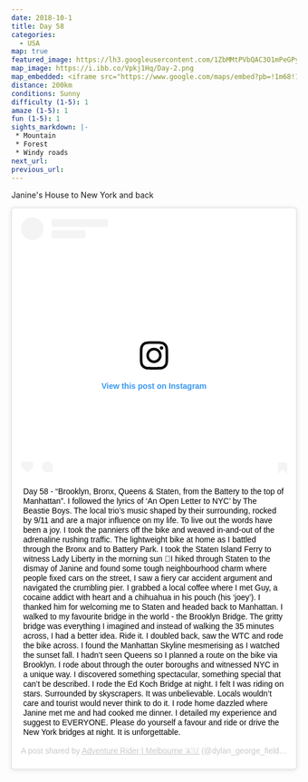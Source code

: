```yaml
---
date: 2018-10-1
title: Day 58
categories:
  - USA
map: true
featured_image: https://lh3.googleusercontent.com/1ZbMMtPVbQAC3O1mPeGPyKilHtBvr2BvXtuOTzjeHVzlGdKlCsvxss_kanR2ylTPKBDTh4GFvcmQoEmtvfi0ZL6pI9nwNEYRCUqc_rhBWjW_0JpN8GVFX3mh5BAuJX8643xr-iVFDke6-Bm-WyocILhdKo3MjNbIJrZIKclRJM_hxdmuYVbcXePLpvXCMHhULKLZmSTzKiJuw8ElpgRgvJZrtkP100hCUy0Tlmue3uCYZv9IZYl22WDK_QoDyqWDV-K2lm9uu4pnUvip5PAVSltQGcnPWiIp7w_nK6nlr5dN6MsF7URza9vi0r6KcAJ2wAjpwZmoHOCzrzFX5n1ri3yuOHHC9GeKTdkrS8h2FESrmplE8yyI89P-sSTt6npC8UaTPNymWWrU4Pdh3vMeMvAFPduaCDcQUoS_7a51AuTMxJ6OsPO2B2hfM2A4iHExFC7o4gKqNTwQTcuS7dH86W0w3DP7wiHQtUYhjaxFdlueBtyI3A6MrIus2WjJAaOTWjyJh81Si-Qpsufz89eWNJkto2QZzuphODHh1X6UhfJeRko0ZVNpm0peP3X6o6C2RF1cuBSAhcwv77-pdbHCS5BsPPGyT7VuleH-ah7KAC_YcmQEbpHq0N1HuYpdvADK3OzJlV57wt1C3f9kpaa4GpllzYNTOTWkCjRQFqRjA8OliGyA=w1631-h1145-no
map_image: https://i.ibb.co/Vpkj1Hq/Day-2.png
map_embedded: <iframe src="https://www.google.com/maps/embed?pb=!1m68!1m12!1m3!1d385968.38866597303!2d-73.85626927287744!3d40.90745630767024!2m3!1f0!2f0!3f0!3m2!1i1024!2i768!4f13.1!4m53!3e0!4m5!1s0x89e87460a6f831db%3A0x40f9029978d74083!2sMilford%2C%20CT%2C%20USA!3m2!1d41.230697899999996!2d-73.064036!4m5!1s0x89c2590162907fc7%3A0xe0bcd56532f8916d!2sGrand%20Central%20Station%2C%20East%2041st%20Street%2C%20New%20York%2C%20NY%2C%20USA!3m2!1d40.750912199999995!2d-73.977026!4m5!1s0x89c25a137caafabf%3A0x8d78325cd63cf060!2sStaten%20Island%20Ferry%2C%20South%20Street%2C%20New%20York%2C%20NY%2C%20USA!3m2!1d40.7013706!2d-74.01336909999999!4m4!2s40.62885%2C-74.0799417!3m2!1d40.62885!2d-74.07994169999999!4m5!1s0x89c25a19881b83fb%3A0x979b0a4fe0492ce6!2sWorld%20Trade%20Center%2C%20Manhattan%2C%20New%20York%2C%20NY%2C%20USA!3m2!1d40.711801099999995!2d-74.0131196!4m5!1s0x89c25a2343ce7b2b%3A0x2526ddba7abd465c!2sBrooklyn%20Bridge%2C%20Brooklyn%20Bridge%2C%20New%20York%2C%20NY%2C%20USA!3m2!1d40.7060855!2d-73.9968643!4m4!2s40.663975%2C-73.8373028!3m2!1d40.663975!2d-73.8373028!4m5!1s0x89c25fa191b4692b%3A0xe573e64fb17e324a!2sJackson%20Heights%2C%20Queens%2C%20NY%2C%20USA!3m2!1d40.7556818!2d-73.8830701!4m5!1s0x89e87460a6f831db%3A0x40f9029978d74083!2sMilford%2C%20CT%2C%20USA!3m2!1d41.230697899999996!2d-73.064036!5e0!3m2!1sen!2sau!4v1577505466903!5m2!1sen!2sau" width="100%" height="500" frameborder="0" style="border:0;" allowfullscreen=""></iframe>
distance: 200km
conditions: Sunny
difficulty (1-5): 1 
amaze (1-5): 1
fun (1-5): 1
sights_markdown: |-
 * Mountain
 * Forest
 * Windy roads
next_url:
previous_url:
---
```

Janine's House to New York and back

<div style="display:flex;justify-content:center">
  <blockquote class="instagram-media" data-instgrm-captioned data-instgrm-permalink="https://www.instagram.com/p/BorqWQyghEJ/?utm_source=ig_embed&amp;utm_campaign=loading" data-instgrm-version="12" style=" background:#FFF; border:0; border-radius:3px; box-shadow:0 0 1px 0 rgba(0,0,0,0.5),0 1px 10px 0 rgba(0,0,0,0.15); margin: 1px; max-width:540px; min-width:326px; padding:0; width:99.375%; width:-webkit-calc(100% - 2px); width:calc(100% - 2px);"><div style="padding:16px;"> <a href="https://www.instagram.com/p/BorqWQyghEJ/?utm_source=ig_embed&amp;utm_campaign=loading" style=" background:#FFFFFF; line-height:0; padding:0 0; text-align:center; text-decoration:none; width:100%;" target="_blank"> <div style=" display: flex; flex-direction: row; align-items: center;"> <div style="background-color: #F4F4F4; border-radius: 50%; flex-grow: 0; height: 40px; margin-right: 14px; width: 40px;"></div> <div style="display: flex; flex-direction: column; flex-grow: 1; justify-content: center;"> <div style=" background-color: #F4F4F4; border-radius: 4px; flex-grow: 0; height: 14px; margin-bottom: 6px; width: 100px;"></div> <div style=" background-color: #F4F4F4; border-radius: 4px; flex-grow: 0; height: 14px; width: 60px;"></div></div></div><div style="padding: 19% 0;"></div> <div style="display:block; height:50px; margin:0 auto 12px; width:50px;"><svg width="50px" height="50px" viewBox="0 0 60 60" version="1.1" xmlns="https://www.w3.org/2000/svg" xmlns:xlink="https://www.w3.org/1999/xlink"><g stroke="none" stroke-width="1" fill="none" fill-rule="evenodd"><g transform="translate(-511.000000, -20.000000)" fill="#000000"><g><path d="M556.869,30.41 C554.814,30.41 553.148,32.076 553.148,34.131 C553.148,36.186 554.814,37.852 556.869,37.852 C558.924,37.852 560.59,36.186 560.59,34.131 C560.59,32.076 558.924,30.41 556.869,30.41 M541,60.657 C535.114,60.657 530.342,55.887 530.342,50 C530.342,44.114 535.114,39.342 541,39.342 C546.887,39.342 551.658,44.114 551.658,50 C551.658,55.887 546.887,60.657 541,60.657 M541,33.886 C532.1,33.886 524.886,41.1 524.886,50 C524.886,58.899 532.1,66.113 541,66.113 C549.9,66.113 557.115,58.899 557.115,50 C557.115,41.1 549.9,33.886 541,33.886 M565.378,62.101 C565.244,65.022 564.756,66.606 564.346,67.663 C563.803,69.06 563.154,70.057 562.106,71.106 C561.058,72.155 560.06,72.803 558.662,73.347 C557.607,73.757 556.021,74.244 553.102,74.378 C549.944,74.521 548.997,74.552 541,74.552 C533.003,74.552 532.056,74.521 528.898,74.378 C525.979,74.244 524.393,73.757 523.338,73.347 C521.94,72.803 520.942,72.155 519.894,71.106 C518.846,70.057 518.197,69.06 517.654,67.663 C517.244,66.606 516.755,65.022 516.623,62.101 C516.479,58.943 516.448,57.996 516.448,50 C516.448,42.003 516.479,41.056 516.623,37.899 C516.755,34.978 517.244,33.391 517.654,32.338 C518.197,30.938 518.846,29.942 519.894,28.894 C520.942,27.846 521.94,27.196 523.338,26.654 C524.393,26.244 525.979,25.756 528.898,25.623 C532.057,25.479 533.004,25.448 541,25.448 C548.997,25.448 549.943,25.479 553.102,25.623 C556.021,25.756 557.607,26.244 558.662,26.654 C560.06,27.196 561.058,27.846 562.106,28.894 C563.154,29.942 563.803,30.938 564.346,32.338 C564.756,33.391 565.244,34.978 565.378,37.899 C565.522,41.056 565.552,42.003 565.552,50 C565.552,57.996 565.522,58.943 565.378,62.101 M570.82,37.631 C570.674,34.438 570.167,32.258 569.425,30.349 C568.659,28.377 567.633,26.702 565.965,25.035 C564.297,23.368 562.623,22.342 560.652,21.575 C558.743,20.834 556.562,20.326 553.369,20.18 C550.169,20.033 549.148,20 541,20 C532.853,20 531.831,20.033 528.631,20.18 C525.438,20.326 523.257,20.834 521.349,21.575 C519.376,22.342 517.703,23.368 516.035,25.035 C514.368,26.702 513.342,28.377 512.574,30.349 C511.834,32.258 511.326,34.438 511.181,37.631 C511.035,40.831 511,41.851 511,50 C511,58.147 511.035,59.17 511.181,62.369 C511.326,65.562 511.834,67.743 512.574,69.651 C513.342,71.625 514.368,73.296 516.035,74.965 C517.703,76.634 519.376,77.658 521.349,78.425 C523.257,79.167 525.438,79.673 528.631,79.82 C531.831,79.965 532.853,80.001 541,80.001 C549.148,80.001 550.169,79.965 553.369,79.82 C556.562,79.673 558.743,79.167 560.652,78.425 C562.623,77.658 564.297,76.634 565.965,74.965 C567.633,73.296 568.659,71.625 569.425,69.651 C570.167,67.743 570.674,65.562 570.82,62.369 C570.966,59.17 571,58.147 571,50 C571,41.851 570.966,40.831 570.82,37.631"></path></g></g></g></svg></div><div style="padding-top: 8px;"> <div style=" color:#3897f0; font-family:Arial,sans-serif; font-size:14px; font-style:normal; font-weight:550; line-height:18px;"> View this post on Instagram</div></div><div style="padding: 12.5% 0;"></div> <div style="display: flex; flex-direction: row; margin-bottom: 14px; align-items: center;"><div> <div style="background-color: #F4F4F4; border-radius: 50%; height: 12.5px; width: 12.5px; transform: translateX(0px) translateY(7px);"></div> <div style="background-color: #F4F4F4; height: 12.5px; transform: rotate(-45deg) translateX(3px) translateY(1px); width: 12.5px; flex-grow: 0; margin-right: 14px; margin-left: 2px;"></div> <div style="background-color: #F4F4F4; border-radius: 50%; height: 12.5px; width: 12.5px; transform: translateX(9px) translateY(-18px);"></div></div><div style="margin-left: 8px;"> <div style=" background-color: #F4F4F4; border-radius: 50%; flex-grow: 0; height: 20px; width: 20px;"></div> <div style=" width: 0; height: 0; border-top: 2px solid transparent; border-left: 6px solid #f4f4f4; border-bottom: 2px solid transparent; transform: translateX(16px) translateY(-4px) rotate(30deg)"></div></div><div style="margin-left: auto;"> <div style=" width: 0px; border-top: 8px solid #F4F4F4; border-right: 8px solid transparent; transform: translateY(16px);"></div> <div style=" background-color: #F4F4F4; flex-grow: 0; height: 12px; width: 16px; transform: translateY(-4px);"></div> <div style=" width: 0; height: 0; border-top: 8px solid #F4F4F4; border-left: 8px solid transparent; transform: translateY(-4px) translateX(8px);"></div></div></div></a> <p style=" margin:8px 0 0 0; padding:0 4px;"> <a href="https://www.instagram.com/p/BorqWQyghEJ/?utm_source=ig_embed&amp;utm_campaign=loading" style=" color:#000; font-family:Arial,sans-serif; font-size:14px; font-style:normal; font-weight:normal; line-height:17px; text-decoration:none; word-wrap:break-word;" target="_blank">Day 58 - “Brooklyn, Bronx, Queens &amp; Staten, from the Battery to the top of Manhattan”. I followed the lyrics of ‘An Open Letter to NYC’ by The Beastie Boys. The local trio’s music shaped by their surrounding, rocked by 9/11 and are a major influence on my life. To live out the words have been a joy. I took the panniers off the bike and weaved in-and-out of the adrenaline rushing traffic. The lightweight bike at home as I battled through the Bronx and to Battery Park. I took the Staten Island Ferry to witness Lady Liberty in the morning sun 🗽I hiked through Staten to the dismay of Janine and found some tough neighbourhood charm where people fixed cars on the street, I saw a fiery car accident argument and navigated the crumbling pier. I grabbed a local coffee where I met Guy, a cocaine addict with heart and a chihuahua in his pouch (his ‘joey’). I thanked him for welcoming me to Staten and headed back to Manhattan. I walked to my favourite bridge in the world - the Brooklyn Bridge. The gritty bridge was everything I imagined and instead of walking the 35 minutes across, I had a better idea. Ride it. I doubled back, saw the WTC and rode the bike across. I found the Manhattan Skyline mesmerising as I watched the sunset fall. I hadn’t seen Queens so I planned a route on the bike via Brooklyn. I rode about through the outer boroughs and witnessed NYC in a unique way. I discovered something spectacular, something special that can’t be described. I rode the Ed Koch Bridge at night. I felt I was riding on stars. Surrounded by skyscrapers. It was unbelievable. Locals wouldn’t care and tourist would never think to do it. I rode home dazzled where Janine met me and had cooked me dinner. I detailed my experience and suggest to EVERYONE. Please do yourself a favour and ride or drive the New York bridges at night. It is unforgettable.</a></p> <p style=" color:#c9c8cd; font-family:Arial,sans-serif; font-size:14px; line-height:17px; margin-bottom:0; margin-top:8px; overflow:hidden; padding:8px 0 7px; text-align:center; text-overflow:ellipsis; white-space:nowrap;">A post shared by <a href="https://www.instagram.com/dylan_george_field/?utm_source=ig_embed&amp;utm_campaign=loading" style=" color:#c9c8cd; font-family:Arial,sans-serif; font-size:14px; font-style:normal; font-weight:normal; line-height:17px;" target="_blank"> Adventure Rider | Melbourne 🇦🇺</a> (@dylan_george_field) on <time style=" font-family:Arial,sans-serif; font-size:14px; line-height:17px;" datetime="2018-10-08T18:29:24+00:00">Oct 8, 2018 at 11:29am PDT</time></p></div></blockquote> <script async src="//www.instagram.com/embed.js"></script>
</div>